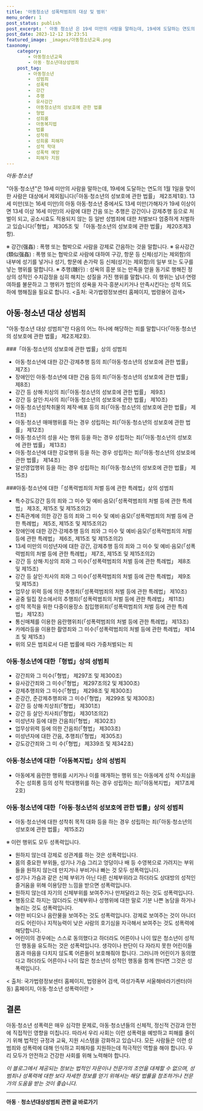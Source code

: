 ```yaml
---
title: '아동청소년 성폭력범죄의 대상 및 범위'
menu_order: 1
post_status: publish
post_excerpt: ' 아동 청소년 은 19세 미만의 사람을 말하는데, 19세에 도달하는 연도의 1월 1일을 맞이한 사람은 대상에서 제외됩니다  아동 청소년의 성보호에 관한 법률  제2조제1호 . 13세 미만 또는 16세 미만 의 아동 아동 청소년 중에서도 13세 미만 가해자가 19세 이상이면 13세 이상 16세 미만 의 사람에 대한 간음 또는 추행은 강간이나 강제추행 등으로 처벌이 되고, 공소시효도 적용되지 않는 등 일반 성범죄에 대한 처벌보다 엄중하게 처벌하고 있습니다  형법  제305조 및  아동 청소년의 성보호에 관한 법률  제20조제3항 .'
post_date: 2023-12-12 19:23:51
featured_image: _images/아동청소년교육.png
taxonomy:
    category:
        - 아동청소년교육
        - 아동ㆍ청소년대상성범죄
    post_tag:
        - 아동청소년
        -  성범죄
        -  성폭력
        -  강간
        -  추행
        -  유사강간
        -  아동청소년의 성보호에 관한 법률
        -  형법
        -  성희롱
        -  아동복지법
        -  법률
        -  성착취
        -  성희롱 피해자
        -  성적 학대
        -  성폭력 예방
        -  피해자 지원
---
```



*아동·청소년*

"아동·청소년"은 19세 미만의 사람을 말하는데, 19세에 도달하는 연도의 1월 1일을 맞이한 사람은 대상에서 제외됩니다(「아동·청소년의 성보호에 관한 법률」 제2조제1호). 13세 미만(또는 16세 미만)의 아동 아동·청소년 중에서도 13세 미만(가해자가 19세 이상이면 13세 이상 16세 미만)의 사람에 대한 간음 또는 추행은 강간이나 강제추행 등으로 처벌이 되고, 공소시효도 적용되지 않는 등 일반 성범죄에 대한 처벌보다 엄중하게 처벌하고 있습니다(「형법」 제305조 및 「아동·청소년의 성보호에 관한 법률」 제20조제3항).

※ 강간(强姦) : 폭행 또는 협박으로 사람을 강제로 간음하는 것을 말합니다.
※ 유사강간(類似强姦) : 폭행 또는 협박으로 사람에 대하여 구강, 항문 등 신체(성기는 제외함)의 내부에 성기를 넣거나 성기, 항문에 손가락 등 신체(성기는 제외함)의 일부 또는 도구를 넣는 행위를 말합니다.
※ 추행(醜行) : 성욕의 흥분 또는 만족을 얻을 동기로 행해진 정상의 성적인 수치감정을 심히 해치는 성질을 가진 행위를 말합니다. 이 행위는 남녀·연령 여하를 불문하고 그 행위가 범인의 성욕을 자극·흥분시키거나 만족시킨다는 성적 의도 하에 행해짐을 필요로 합니다.
<출처: 국가법령정보센터 홈페이지, 법령용어 검색>



## 아동·청소년 대상 성범죄

"아동·청소년 대상 성범죄"란 다음의 어느 하나에 해당하는 죄를 말합니다(「아동·청소년의 성보호에 관한 법률」 제2조제2호).

###「아동·청소년의 성보호에 관한 법률」상의 성범죄

- 아동·청소년에 대한 강간·강제추행 등의 죄(「아동·청소년의 성보호에 관한 법률」 제7조)
- 장애인인 아동·청소년에 대한 간음 등의 죄(「아동·청소년의 성보호에 관한 법률」 제8조)
- 강간 등 상해·치상의 죄(「아동·청소년의 성보호에 관한 법률」 제9조)
- 강간 등 살인·치사의 죄(「아동·청소년의 성보호에 관한 법률」 제10조)
- 아동·청소년성착취물의 제작·배포 등의 죄(「아동·청소년의 성보호에 관한 법률」 제11조)
- 아동·청소년 매매행위를 하는 경우 성립하는 죄(「아동·청소년의 성보호에 관한 법률」 제12조)
- 아동·청소년의 성을 사는 행위 등을 하는 경우 성립하는 죄(「아동·청소년의 성보호에 관한 법률」 제13조)
- 아동·청소년에 대한 강요행위 등을 하는 경우 성립하는 죄(「아동·청소년의 성보호에 관한 법률」 제14조)
- 알선영업행위 등을 하는 경우 성립하는 죄(「아동·청소년의 성보호에 관한 법률」 제15조)

###아동·청소년에 대한「성폭력범죄의 처벌 등에 관한 특례법」상의 성범죄

- 특수강도강간 등의 죄와 그 미수 및 예비·음모(「성폭력범죄의 처벌 등에 관한 특례법」 제3조, 제15조 및 제15조의2)
- 친족관계에 의한 강간 등의 죄와 그 미수 및 예비·음모(「성폭력범죄의 처벌 등에 관한 특례법」 제5조, 제15조 및 제15조의2)
- 장애인에 대한 강간·강제추행 등의 죄와 그 미수 및 예비·음모(「성폭력범죄의 처벌 등에 관한 특례법」 제6조, 제15조 및 제15조의2)
- 13세 미만의 미성년자에 대한 강간, 강제추행 등의 죄와 그 미수 및 예비·음모(「성폭력범죄의 처벌 등에 관한 특례법」 제7조, 제15조 및 제15조의2)
- 강간 등 상해·치상의 죄와 그 미수(「성폭력범죄의 처벌 등에 관한 특례법」 제8조 및 제15조)
- 강간 등 살인·치사의 죄와 그 미수(「성폭력범죄의 처벌 등에 관한 특례법」 제9조 및 제15조)
- 업무상 위력 등에 의한 추행죄(「성폭력범죄의 처벌 등에 관한 특례법」 제10조)
- 공중 밀집 장소에서의 추행죄(「성폭력범죄의 처벌 등에 관한 특례법」 제11조)
- 성적 목적을 위한 다중이용장소 침입행위죄(「성폭력범죄의 처벌 등에 관한 특례법」 제12조)
- 통신매체를 이용한 음란행위죄(「성폭력범죄의 처벌 등에 관한 특례법」 제13조)
- 카메라등을 이용한 촬영죄와 그 미수(「성폭력범죄의 처벌 등에 관한 특례법」 제14조 및 제15조)
- 위의 모든 범죄로서 다른 법률에 따라 가중처벌되는 죄

### 아동·청소년에 대한「형법」상의 성범죄

- 강간죄와 그 미수(「형법」 제297조 및 제300조)
- 유사강간죄와 그 미수(「형법」 제297조의2 및 제300조)
- 강제추행죄와 그 미수(「형법」 제298조 및 제300조)
- 준강간, 준강제추행죄와 그 미수(「형법」 제299조 및 제300조)
- 강간 등 상해·치상죄(「형법」 제301조)
- 강간 등 살인·치사죄(「형법」 제301조의2)
- 미성년자 등에 대한 간음죄(「형법」 제302조)
- 업무상위력 등에 의한 간음죄(「형법」 제303조)
- 미성년자에 대한 간음, 추행죄(「형법」 제305조)
- 강도강간죄와 그 미 수(「형법」 제339조 및 제342조)

### 아동·청소년에 대한「아동복지법」상의 성범죄

- 아동에게 음란한 행위를 시키거나 이를 매개하는 행위 또는 아동에게 성적 수치심을 주는 성희롱 등의 성적 학대행위를 하는 경우 성립하는 죄(「아동복지법」 제17조제2호)

### 아동·청소년에 대한「아동·청소년의 성보호에 관한 법률」상의 성범죄

- 아동·청소년에 대한 성착취 목적 대화 등을 하는 경우 성립하는 죄(「아동·청소년의 성보호에 관한 법률」 제15조2)

※ 이런 행위도 모두 성폭력입니다.
- 원하지 않는데 강제로 성관계를 하는 것은 성폭력입니다.
- 몸의 중요한 부위들, 성기나 가슴 그리고 엉덩이나 배 등 수영복으로 가려지는 부위들을 원하지 않는데 만지거나 부비거나 빠는 것 모두 성폭력입니다.
- 성기나 가슴과 같은 신체 부위가 아닌 다른 신체부위라고 하더라도 상대방의 성적인 즐거움을 위해 이용당한 느낌을 받으면 성폭력입니다.
- 원하지 않는데 자기의 신체부위를 보여주거나 만져달라고 하는 것도 성폭력입니다.
- 행동으로 하지는 않더라도 신체부위나 성행위에 대한 말로 기분 나쁜 농담을 하거나 놀리는 것도 성폭력입니다.
- 야한 비디오나 음란물을 보여주는 것도 성폭력입니다. 강제로 보여주는 것이 아니더라도 어린이나 지적능력이 낮은 사람의 호기심을 자극해서 보여주는 것도 성폭력에 해당합니다.
- 어린이의 경우에는 스스로 동의했다고 하더라도 어른이나 나이 많은 청소년이 성적인 행동을 유도하는 것은 성폭력입니다. 생각이나 판단이 다 자라지 못한 어린이들 몸과 마음을 다치지 않도록 어른들이 보호해줘야 합니다. 그러니까 어린이가 동의했다고 하더라도 어른이나 나이 많은 청소년이 성적인 행동을 함께 한다면 그것은 성폭력입니다.

< 출처: 국가법령정보센터 홈페이지, 법령용어 검색, 여성가족부 서울해바라기센터(아동) 홈페이지, 아동·청소년 성폭력이란 >


## 결론

아동·청소년 성폭력은 매우 심각한 문제로, 아동·청소년들의 신체적, 정신적 건강과 안전에 직접적인 영향을 미칩니다. 따라서 우리 사회는 이런 성폭력을 예방하고 피해를 줄이기 위해 법적인 규정과 교육, 지원 시스템을 강화하고 있습니다. 모든 사람들은 이런 성범죄와 성폭력에 대해 인식하고 피해자를 지원하는데 적극적인 역할을 해야 합니다. 우리 모두가 안전하고 건강한 사회를 위해 노력해야 합니다.

*이 블로그에서 제공되는 정보는 법적인 자문이나 전문가의 조언을 대체할 수 없으며, 성범죄나 성폭력에 대한 보다 자세한 정보를 얻기 위해서는 해당 법률을 참조하거나 전문가의 도움을 받는 것이 좋습니다.*
<!-- wp:separator -->
<hr class="wp-block-separator has-alpha-channel-opacity"/>
<!-- /wp:separator -->

<!-- wp:group {"backgroundColor":"base","layout":{"type":"constrained"}} -->
<div class="wp-block-group has-base-background-color has-background"><!-- wp:paragraph {"align":"center","fontSize":"medium"} -->
<p class="has-text-align-center has-large-font-size"><strong>아동ㆍ청소년대상성범죄 관련 글 바로가기</strong></p>
<!-- /wp:paragraph -->


<!-- wp:latest-posts
{"categories":[{"id":31838,"count":19,"description":"","link":"https://uknowlaw.com/category/%ec%95%84%eb%8f%99%e3%86%8d%ec%b2%ad%ec%86%8c%eb%85%84%eb%8c%80%ec%83%81%ec%84%b1%eb%b2%94%ec%a3%84/","name":"아동ㆍ청소년대상성범죄","slug":"아동ㆍ청소년대상성범죄","taxonomy":"category","parent":0,"meta":[],"_links":{"self":[{"href":"https://uknowlaw.com/wp-json/wp/v2/categories/31838"}],"collection":[{"href":"https://uknowlaw.com/wp-json/wp/v2/categories"}],"about":[{"href":"https://uknowlaw.com/wp-json/wp/v2/taxonomies/category"}],"wp:post_type":[{"href":"https://uknowlaw.com/wp-json/wp/v2/posts?categories=31838"}],"curies":[{"name":"wp","href":"https://api.w.org/{rel}","templated":true}]}}],"postsToShow":100,"excerptLength":28,"postLayout":"grid","columns":2,"featuredImageAlign":"left","featuredImageSizeSlug":"large","fontSize":"small"} /--></div>
<!-- /wp:group -->